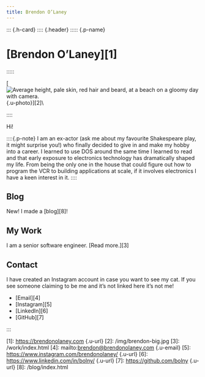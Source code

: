 ```yaml
---
title: Brendon O’Laney
---
```


::: {.h-card}
:::: {.header}
::::: {.p-name}

# [Brendon O’Laney][1]

:::::

[![Average height, pale skin, red hair and beard, at a beach on a gloomy day with camera.](https://www.brendonolaney.com/img/brendon.jpg){.u-photo}][2]\

::::

Hi!

::::{.p-note}
I am an ex-actor (ask me about my favourite Shakespeare play, it might
surprise you!) who finally decided to give in and make my hobby into a
career. I learned to use DOS around the same time I learned to read and
that early exposure to electronics technology has dramatically shaped my
life. From being the only one in the house that could figure out how to
program the VCR to building applications at scale, if it involves
electronics I have a keen interest in it.
::::

## Blog

New! I made a [blog][8]!

## My Work

I am a senior software engineer. [Read more.][3]

## Contact


I have created an Instagram account in case you want to see my cat. If you
see someone claiming to be me and it’s not linked here it’s not me!

- [Email][4]
- [Instagram][5]
- [LinkedIn][6]
- [GitHub][7]

:::

[1]: https://brendonolaney.com {.u-url}
[2]: /img/brendon-big.jpg
[3]: /work/index.html
[4]: mailto:brendon@brendonolaney.com {.u-email}
[5]: https://www.instagram.com/brendonolaney/ {.u-url}
[6]: https://www.linkedin.com/in/bolny/ {.u-url}
[7]: https://github.com/bolny {.u-url}
[8]: /blog/index.html

